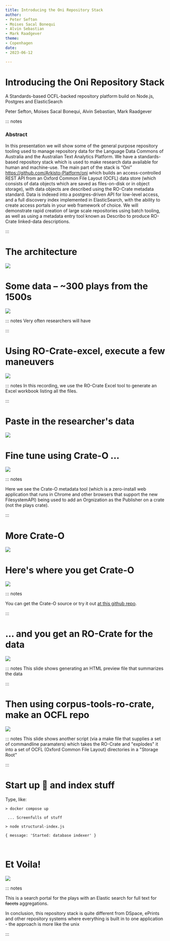```yaml
---
title: Introducing the Oni Repository Stack 
author:
- Peter Sefton
- Moises Sacal Bonequi
- Alvin Sebastian
- Mark Raadgever
theme:
- Copenhagen
date:
- 2023-06-12

---
```



# Introducing the Oni Repository Stack
 
A Standards-based OCFL-backed repository platform build on Node.js, Postgres and ElasticSearch

Peter Sefton, Moises Sacal Bonequi, Alvin Sebastian, Mark Raadgever

::: notes

### Abstract

In this presentation we will show some of the general purpose repository tooling used to manage repository data for the Language Data Commons of Australia and the Australian Text Analytics Platform. We have a standards-based repository stack which is used to make research data available for human and machine-use. The main part of the stack is “Oni” https://github.com/Arkisto-Platform/oni which builds an access-controlled REST API from an Oxford Common File Layout (OCFL) data store (which consists of data objects which are saved as files-on-disk or in object storage), with data objects are described using the RO-Crate metadata standard. Data is indexed into a postgres-driven API for low-level access, and a full discovery index implemented in ElasticSearch, with the ability to create access portals in your web framework of choice. We will demonstrate rapid creation of large scale repositories using batch tooling, as well as using a metadata entry tool known as Describo to produce RO-Crate linked-data descriptions.

::: 

# The architecture

![](oni_diagrams_oni-architecture-2.svg)

# Some data – ~300 plays from the 1500s

![](list-metadata.gif)

::: notes
Very often researchers will have 

:::
# Using RO-Crate-excel, execute a few maneuvers

![](rocxl.mov.gif)

::: notes
In this recording, we use the RO-Crate Excel tool to generate an Excel workbook listing all the files.

:::

# Paste in the researcher's data

![](sheet-detail.png)

# Fine tune using Crate-O ...

![](crate-o-org.mp4.gif)

::: notes

Here we see the Crate-O metadata tool (which is a zero-install web application that runs in Chrome and other browsers that support the new FilesystemAPI) being used to add an Orgnization as the Publisher on a crate (not the plays crate).

:::

# More Crate-O

![](crate-o.gif)

# Here's where you get Crate-O

![](crate-o-site.png)

::: notes

You can get the Crate-O source or try it out [at this github repo](https://github.com/Language-Research-Technology/crate-o).

:::

# … and you get an RO-Crate for the data

![](rochtml.mov.gif)

::: notes
This slide shows generating an HTML preview file that summarizes the data

:::

# Then using corpus-tools-ro-crate, make an OCFL repo

![](make-plays.mov.gif)

::: notes
This slide shows another script (via a make file that supplies a set of commandline paramaters) which takes the RO-Crate and "explodes" it into a set of OCFL (Oxford Common File Layout) directories in a "Storage Root" 

:::


# Start up 👹 and index stuff

Type, like:

```
> docker compose up

 ... Screenfulls of stuff

> node structural-index.js 

{ message: 'Started: database indexer' }



```


# Et Voila!

![](portal.mov.gif)

::: notes

This is a search portal for the plays with an Elastic search for full text for ~~facets~~ aggregations.

In conclusion, this repository stack is quite different from DSpace, ePrints and other repository systems where everything is built in to one application - the approach is more like the unix 

:::




